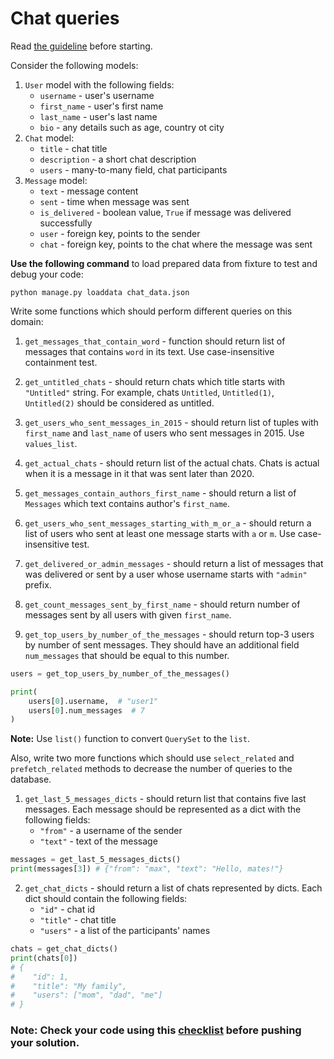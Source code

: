 # Chat queries

Read [the guideline](https://github.com/mate-academy/py-task-guideline/blob/main/README.md) before starting.

Consider the following models:
1. `User` model with the following fields:
   * `username` - user's username 
   * `first_name` - user's first name
   * `last_name` - user's last name
   * `bio` - any details such as age, country ot city
2. `Chat` model:
   * `title` - chat title
   * `description` - a short chat description
   * `users` - many-to-many field, chat participants
3. `Message` model:
   * `text` - message content
   * `sent` - time when message was sent
   * `is_delivered` - boolean value, `True` if message was delivered successfully
   * `user` - foreign key, points to the sender
   * `chat` - foreign key, points to the chat where the message was sent

**Use the following command** to load prepared data from fixture to test and debug your code:
```
python manage.py loaddata chat_data.json
```

Write some functions which should perform different queries on this domain:
1. `get_messages_that_contain_word` - function should return list of messages that contains `word` in its text.
Use case-insensitive containment test.


2. `get_untitled_chats` - should return chats which title starts with `"Untitled"` string.
For example, chats `Untitled`, `Untitled(1)`, `Untitled(2)` should be considered as untitled.


3. `get_users_who_sent_messages_in_2015` - should return list of tuples with `first_name` and `last_name` of users 
who sent messages in 2015. Use `values_list`.


4. `get_actual_chats` - should return list of the actual chats.
Chats is actual when it is a message in it that was sent later than 2020.


5. `get_messages_contain_authors_first_name` - should return a list of `Messages` which text contains author's `first_name`.


6. `get_users_who_sent_messages_starting_with_m_or_a` - should return a list of users who sent at least one message starts with `a` or `m`.
Use case-insensitive test.


7. `get_delivered_or_admin_messages` - should return a list of messages that was delivered or sent by a user whose username starts with `"admin"` prefix.


8. `get_count_messages_sent_by_first_name` - should return number of messages sent by all users with given `first_name`.


9. `get_top_users_by_number_of_the_messages` - should return top-3 users by number of sent messages. They should have an additional
field `num_messages` that should be equal to this number.
```python
users = get_top_users_by_number_of_the_messages()

print(
    users[0].username,  # "user1"
    users[0].num_messages  # 7
)
```
**Note:** Use `list()` function to convert `QuerySet` to the `list`. 

Also, write two more functions which should use `select_related` and `prefetch_related` methods to decrease the number of queries to the database.

1. `get_last_5_messages_dicts` - should return list that contains five last messages. 
Each message should be represented as a dict with the following fields:
   * `"from"` - a username of the sender
   * `"text"` - text of the message
```python
messages = get_last_5_messages_dicts()
print(messages[3]) # {"from": "max", "text": "Hello, mates!"}
```

2. `get_chat_dicts` - should return a list of chats represented by dicts.
Each dict should contain the following fields:
   * `"id"` - chat id
   * `"title"` - chat title
   * `"users"` - a list of the participants' names
```python
chats = get_chat_dicts()
print(chats[0])
# {
#    "id": 1,
#    "title": "My family",
#    "users": ["mom", "dad", "me"]
# }
```

### Note: Check your code using this [checklist](checklist.md) before pushing your solution.
